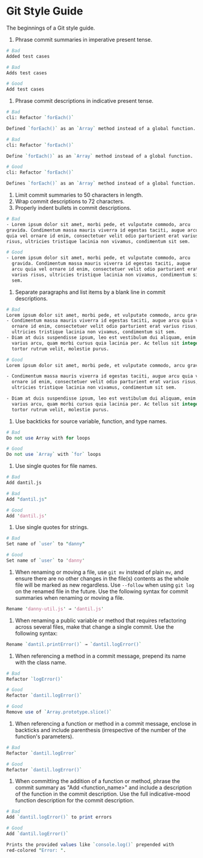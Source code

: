 # Git Style Guide
The beginnings of a Git style guide.

1. Phrase commit summaries in imperative present tense.

  ```perl
  # Bad
  Added test cases

  # Bad
  Adds test cases

  # Good
  Add test cases
  ```

1. Phrase commit descriptions in indicative present tense.

  ```perl
  # Bad
  cli: Refactor `forEach()`

  Defined `forEach()` as an `Array` method instead of a global function.

  # Bad
  cli: Refactor `forEach()`

  Define `forEach()` as an `Array` method instead of a global function.

  # Good
  cli: Refactor `forEach()`

  Defines `forEach()` as an `Array` method instead of a global function.
  ```

1. Limit commit summaries to 50 characters in length.
1. Wrap commit descriptions to 72 characters.
1. Properly indent bullets in commit descriptions.

  ```perl
  # Bad
  - Lorem ipsum dolor sit amet, morbi pede, et vulputate commodo, arcu
  gravida. Condimentum massa mauris viverra id egestas taciti, augue arcu
  quia vel ornare id enim, consectetuer velit odio parturient erat varius
  risus, ultricies tristique lacinia non vivamus, condimentum sit sem.

  # Good
  - Lorem ipsum dolor sit amet, morbi pede, et vulputate commodo, arcu
    gravida. Condimentum massa mauris viverra id egestas taciti, augue
    arcu quia vel ornare id enim, consectetuer velit odio parturient erat
    varius risus, ultricies tristique lacinia non vivamus, condimentum sit
    sem.
  ```

1. Separate paragraphs and list items by a blank line in commit descriptions.

  ```perl
  # Bad
  Lorem ipsum dolor sit amet, morbi pede, et vulputate commodo, arcu gravida:
  - Condimentum massa mauris viverra id egestas taciti, augue arcu quia vel
    ornare id enim, consectetuer velit odio parturient erat varius risus,
    ultricies tristique lacinia non vivamus, condimentum sit sem.
  - Diam at duis suspendisse ipsum, leo est vestibulum dui aliquam, enim wisi,
    varius arcu, quam morbi cursus quia lacinia per. Ac tellus sit integer et,
    tortor rutrum velit, molestie purus.

  # Good
  Lorem ipsum dolor sit amet, morbi pede, et vulputate commodo, arcu gravida:

  - Condimentum massa mauris viverra id egestas taciti, augue arcu quia vel
    ornare id enim, consectetuer velit odio parturient erat varius risus,
    ultricies tristique lacinia non vivamus, condimentum sit sem.

  - Diam at duis suspendisse ipsum, leo est vestibulum dui aliquam, enim wisi,
    varius arcu, quam morbi cursus quia lacinia per. Ac tellus sit integer et,
    tortor rutrum velit, molestie purus.
  ```

1. Use backticks for source variable, function, and type names.

  ```perl
  # Bad
  Do not use Array with for loops

  # Good
  Do not use `Array` with `for` loops
  ```

1. Use single quotes for file names.

  ```perl
  # Bad
  Add dantil.js

  # Bad
  Add "dantil.js"

  # Good
  Add 'dantil.js'
  ```

1. Use single quotes for strings.

  ```perl
  # Bad
  Set name of `user` to "danny"

  # Good
  Set name of `user` to 'danny'
  ```

1. When renaming or moving a file, use `git mv` instead of plain `mv`, and ensure there are no other changes in the file(s) contents as the whole file will be marked as new regardless. Use `--follow` when using `git log` on the renamed file in the future. Use the following syntax for commit summaries when renaming or moving a file.

  ```perl
  Rename 'danny-util.js' → 'dantil.js'
  ```

1. When renaming a public variable or method that requires refactoring across several files, make that change a single commit. Use the following syntax:

  ```perl
  Rename `dantil.printError()` → `dantil.logError()`
  ```

1. When referencing a method in a commit message, prepend its name with the class name.

  ```perl
  # Bad
  Refactor `logError()`

  # Good
  Refactor `dantil.logError()`

  # Good
  Remove use of `Array.prototype.slice()`
  ```

1. When referencing a function or method in a commit message, enclose in backticks and include parenthesis (irrespective of the number of the function's parameters).

  ```perl
  # Bad
  Refactor `dantil.logError`

  # Good
  Refactor `dantil.logError()`
  ```

1. When committing the addition of a function or method, phrase the commit summary as "Add <function_name>" and include a description of the function in the commit description. Use the full indicative-mood function description for the commit description.

  ```perl
  # Bad
  Add `dantil.logError()` to print errors

  # Good
  Add `dantil.logError()`

  Prints the provided values like `console.log()` prepended with
  red-colored "Error: ".
  ```